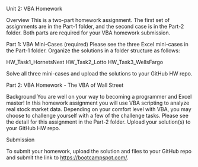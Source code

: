 Unit 2: VBA Homework

Overview
This is a two-part homework assignment. The first set of assignments are in the Part-1 folder, and the second case is in the Part-2 folder.
Both parts are required for your VBA homework submission.

Part 1: VBA Mini-Cases (required)
Please see the three Excel mini-cases in the Part-1 folder.
Organize the solutions in a folder structure as follows:

HW_Task1_HornetsNest
HW_Task2_Lotto
HW_Task3_WellsFargo

Solve all three mini-cases and upload the solutions to your GitHub HW repo.


Part 2: VBA Homework - The VBA of Wall Street

Background
You are well on your way to becoming a programmer and Excel master! In this homework assignment you will use VBA scripting to analyze real stock market data. Depending on your comfort level with VBA, you may choose to challenge yourself with a few of the challenge tasks.
Please see the detail for this assignment in the Part-2 folder.
Upload your solution(s) to your GitHub HW repo.

Submission

To submit your homework, upload the solution and files to your GitHub repo and submit the link to https://bootcampspot.com/.
